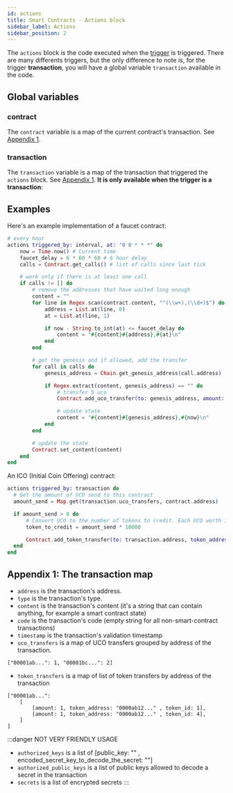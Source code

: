 ```yaml
---
id: actions
title: Smart Contracts - Actions block
sidebar_label: Actions
sidebar_position: 2
---
```


The `actions` block is the code executed when the [trigger](/build/smart-contracts/reference/triggers) is triggered. 
There are many differents triggers, but the only difference to note is, for the trigger **transaction**, you will have a global variable `transaction` available in the code.

## Global variables

### contract 

The `contract` variable is a map of the current contract's transaction. See [Appendix 1](#appendix-1-the-transaction-map).

### transaction

The `transaction` variable is a map of the transaction that triggered the `actions` block. See [Appendix 1](#appendix-1-the-transaction-map). **It is only available when the trigger is a transaction**:

## Examples

Here's an example implementation of a faucet contract:
```elixir
# every hour
actions triggered_by: interval, at: "0 0 * * *" do
	now = Time.now() # Current time
	faucet_delay = 6 * 60 * 60 # 6 hour delay
	calls = Contract.get_calls() # list of calls since last tick

	# work only if there is at least one call
	if calls != [] do
		# remove the addresses that have waited long enough
		content = ""
		for line in Regex.scan(contract.content, "^(\\w+),(\\d+)$") do
			address = List.at(line, 0)
			at = List.at(line, 1)

			if now - String.to_int(at) <= faucet_delay do
				content = "#{content}#{address},#{at}\n"
			end
		end

		# get the genesis and if allowed, add the transfer
		for call in calls do
			genesis_address = Chain.get_genesis_address(call.address)

			if Regex.extract(content, genesis_address) == "" do
				# transfer 5 uco
				Contract.add_uco_transfer(to: genesis_address, amount: 5)

				# update state
				content = "#{content}#{genesis_address},#{now}\n"
			end
		end

		# update the state
		Contract.set_content(content)
	end
end
```

An ICO (Initial Coin Offering) contract:
```elixir
actions triggered_by: transaction do
  # Get the amount of UCO send to this contract
  amount_send = Map.get(transaction.uco_transfers, contract.address)

  if amount_send > 0 do
      # Convert UCO to the number of tokens to credit. Each UCO worth 10000 token
      token_to_credit = amount_send * 10000

      Contract.add_token_transfer(to: transaction.address, token_address: contract.address, amount: token_to_credit)
  end
end
```


## Appendix 1: The transaction map

- `address`  is the transaction's address.
- `type` is the transaction's type.
- `content` is the transaction's content (it's a string that can contain anything, for example a smart contract state)
- `code` is the transaction's code (empty string for all non-smart-contract transactions)
- `timestamp` is the transaction's validation timestamp
- `uco_transfers` is a map of UCO transfers grouped by address of the transaction.

```
["00001ab...": 1, "00001bc...": 2]
```

- `token_transfers` is a map of list of token transfers by address of the transaction 

```
["00001ab...": 
    [
        [amount: 1, token_address: "0000ab12..." , token_id: 1],
        [amount: 1, token_address: "0000ab12..." , token_id: 4],
    ]
]
```

:::danger
NOT VERY FRIENDLY USAGE
- `authorized_keys` is a list of [public_key: "" , encoded_secret_key_to_decode_the_secret: ""]
- `authorized_public_keys` is a list of public keys allowed to decode a secret in the transaction
- `secrets` is a list of encrypted secrets
:::



